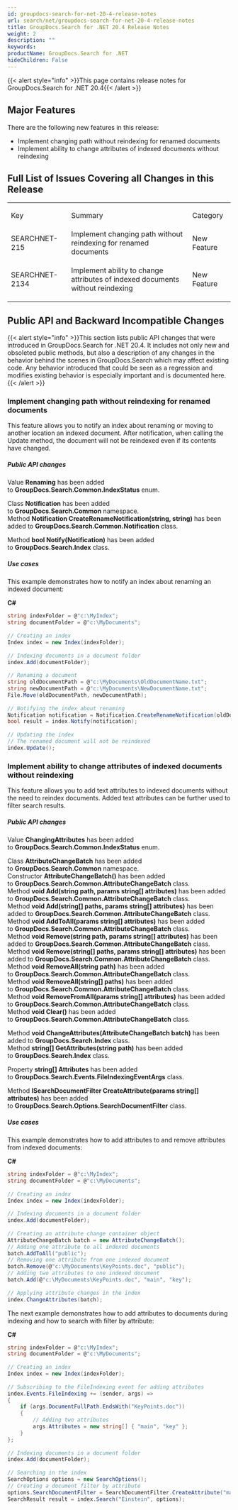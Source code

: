 ```yaml
---
id: groupdocs-search-for-net-20-4-release-notes
url: search/net/groupdocs-search-for-net-20-4-release-notes
title: GroupDocs.Search for .NET 20.4 Release Notes
weight: 2
description: ""
keywords: 
productName: GroupDocs.Search for .NET
hideChildren: False
---
```

{{< alert style="info" >}}This page contains release notes for GroupDocs.Search for .NET 20.4{{< /alert >}}

## Major Features

There are the following new features in this release:

*   Implement changing path without reindexing for renamed documents
*   Implement ability to change attributes of indexed documents without reindexing

## Full List of Issues Covering all Changes in this Release

<table class="confluenceTable"><tbody><tr><td class="confluenceTd"><p>Key</p></td><td class="confluenceTd"><p>Summary</p></td><td class="confluenceTd"><p>Category</p></td></tr><tr><td colspan="1" class="confluenceTd">SEARCHNET-215</td><td colspan="1" class="confluenceTd">Implement changing path without reindexing for renamed documents</td><td colspan="1" class="confluenceTd">New Feature</td></tr><tr><td colspan="1" class="confluenceTd"><p>SEARCHNET-2134</p></td><td colspan="1" class="confluenceTd"><p>Implement ability to change attributes of indexed documents without reindexing</p></td><td colspan="1" class="confluenceTd">New Feature</td></tr></tbody></table>

## Public API and Backward Incompatible Changes

{{< alert style="info" >}}This section lists public API changes that were introduced in GroupDocs.Search for .NET 20.4. It includes not only new and obsoleted public methods, but also a description of any changes in the behavior behind the scenes in GroupDocs.Search which may affect existing code. Any behavior introduced that could be seen as a regression and modifies existing behavior is especially important and is documented here.{{< /alert >}}

### Implement changing path without reindexing for renamed documents

This feature allows you to notify an index about renaming or moving to another location an indexed document. After notification, when calling the Update method, the document will not be reindexed even if its contents have changed.

##### Public API changes

Value **Renaming** has been added to **GroupDocs.Search.Common.IndexStatus** enum.

Class **Notification** has been added to **GroupDocs.Search.Common** namespace.  
Method **Notification CreateRenameNotification(string, string)** has been added to **GroupDocs.Search.Common.**Notification**** class.

Method **bool Notify(Notification)** has been added to **GroupDocs.Search.Index** class.

##### Use cases

This example demonstrates how to notify an index about renaming an indexed document:

**C#**

```csharp
string indexFolder = @"c:\MyIndex";
string documentFolder = @"c:\MyDocuments";
  
// Creating an index
Index index = new Index(indexFolder);
  
// Indexing documents in a document folder
index.Add(documentFolder);
  
// Renaming a document
string oldDocumentPath = @"c:\MyDocuments\OldDocumentName.txt";
string newDocumentPath = @"c:\MyDocuments\NewDocumentName.txt";
File.Move(oldDocumentPath, newDocumentPath);
  
// Notifying the index about renaming
Notification notification = Notification.CreateRenameNotification(oldDocumentPath, newDocumentPath);
bool result = index.Notify(notification);
  
// Updating the index
// The renamed document will not be reindexed
index.Update();
```

### Implement ability to change attributes of indexed documents without reindexing

This feature allows you to add text attributes to indexed documents without the need to reindex documents. Added text attributes can be further used to filter search results.

##### Public API changes

Value **ChangingAttributes** has been added to **GroupDocs.Search.Common.IndexStatus** enum.

Class **AttributeChangeBatch** has been added to **GroupDocs.Search.Common** namespace.  
Constructor **AttributeChangeBatch()** has been added to **GroupDocs.Search.Common.AttributeChangeBatch** class.  
Method **void Add(string path, params string\[\] attributes)** has been added to **GroupDocs.Search.Common.AttributeChangeBatch** class.  
Method **void Add(string\[\] paths, params string\[\] attributes)** has been added to **GroupDocs.Search.Common.AttributeChangeBatch** class.  
Method **void AddToAll(params string\[\] attributes)** has been added to **GroupDocs.Search.Common.AttributeChangeBatch** class.  
Method **void Remove(string path, params string\[\] attributes)** has been added to **GroupDocs.Search.Common.AttributeChangeBatch** class.  
Method **void Remove(string\[\] paths, params string\[\] attributes)** has been added to **GroupDocs.Search.Common.AttributeChangeBatch** class.  
Method **void RemoveAll(string path)** has been added to **GroupDocs.Search.Common.AttributeChangeBatch** class.  
Method **void RemoveAll(string\[\] paths)** has been added to **GroupDocs.Search.Common.AttributeChangeBatch** class.  
Method **void RemoveFromAll(params string\[\] attributes)** has been added to **GroupDocs.Search.Common.AttributeChangeBatch** class.  
Method **void Clear()** has been added to **GroupDocs.Search.Common.AttributeChangeBatch** class.

Method **void ChangeAttributes(AttributeChangeBatch batch)** has been added to **GroupDocs.Search.Index** class.  
Method **string\[\] GetAttributes(string path)** has been added to **GroupDocs.Search.Index** class.

Property **string\[\] Attributes** has been added to **GroupDocs.Search.Events.FileIndexingEventArgs** class.

Method **ISearchDocumentFilter CreateAttribute(params string\[\] attributes)** has been added to **GroupDocs.Search.Options.SearchDocumentFilter** class.

##### Use cases

This example demonstrates how to add attributes to and remove attributes from indexed documents:

**C#**

```csharp
string indexFolder = @"c:\MyIndex";
string documentFolder = @"c:\MyDocuments";
 
// Creating an index
Index index = new Index(indexFolder);
 
// Indexing documents in a document folder
index.Add(documentFolder);
 
// Creating an attribute change container object
AttributeChangeBatch batch = new AttributeChangeBatch();
// Adding one attribute to all indexed documents
batch.AddToAll("public");
// Removing one attribute from one indexed document
batch.Remove(@"c:\MyDocuments\KeyPoints.doc", "public");
// Adding two attributes to one indexed document
batch.Add(@"c:\MyDocuments\KeyPoints.doc", "main", "key");
 
// Applying attribute changes in the index
index.ChangeAttributes(batch);
```

The next example demonstrates how to add attributes to documents during indexing and how to search with filter by attribute:

**C#**

```csharp
string indexFolder = @"c:\MyIndex";
string documentFolder = @"c:\MyDocuments";
 
// Creating an index
Index index = new Index(indexFolder);
 
// Subscribing to the FileIndexing event for adding attributes
index.Events.FileIndexing += (sender, args) =>
{
    if (args.DocumentFullPath.EndsWith("KeyPoints.doc"))
    {
        // Adding two attributes
        args.Attributes = new string[] { "main", "key" };
    }
};
 
// Indexing documents in a document folder
index.Add(documentFolder);
 
// Searching in the index
SearchOptions options = new SearchOptions();
// Creating a document filter by attribute
options.SearchDocumentFilter = SearchDocumentFilter.CreateAttribute("main");
SearchResult result = index.Search("Einstein", options);
```
